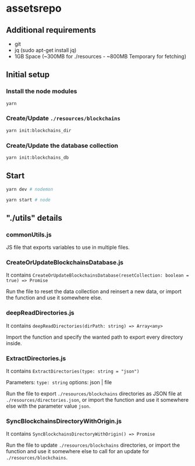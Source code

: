 # assetsrepo

## Additional requirements

- git
- jq (sudo apt-get install jq)
- 1GB Space (~300MB for ./resources - ~800MB Temporary for fetching)

## Initial setup

### Install the node modules

```bash
yarn
```

### Create/Update `./resources/blockchains`

```bash
yarn init:blockchains_dir
```

### Create/Update the database collection

```bash
yarn init:blockchains_db
```

## Start

```bash
yarn dev # nodemon
```

```bash
yarn start # node
```

## "./utils" details

### commonUtils.js

JS file that exports variables to use in multiple files.

### CreateOrUpdateBlockchainsDatabase.js

It contains `CreateOrUpdateBlockchainsDatabase(resetCollection: boolean = true) => Promise`

Run the file to reset the data collection and reinsert a new data, or import the function and use it somewhere else.

### deepReadDirectories.js

It contains `deepReadDirectories(dirPath: string) => Array<any>`

Import the function and specify the wanted path to export every directory inside.

### ExtractDirectories.js

It contains `ExtractDirectories(type: string = "json")`

Parameters: `type: string` options: json | file

Run the file to export `./resources/blockchains` directories as JSON file at `./resources/directories.json`, or import the function and use it somewhere else with the parameter value `json`.

### SyncBlockchainsDirectoryWithOrigin.js

It contains `SyncBlockchainsDirectoryWithOrigin() => Promise`

Run the file to update `./resources/blockchains` directories, or import the function and use it somewhere else to call for an update for `./resources/blockchains`.
